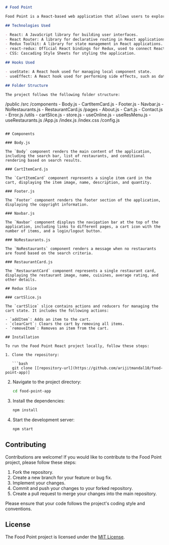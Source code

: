 
```markdown
# Food Point

Food Point is a React-based web application that allows users to explore and order food from various restaurants. This project provides a user-friendly interface to browse restaurants, view their menus, and add items to the cart for ordering.

## Technologies Used

- React: A JavaScript library for building user interfaces.
- React Router: A library for declarative routing in React applications.
- Redux Toolkit: A library for state management in React applications.
- react-redux: Official React bindings for Redux, used to connect React components with the Redux store.
- CSS: Cascading Style Sheets for styling the application.

## Hooks Used

- useState: A React hook used for managing local component state.
- useEffect: A React hook used for performing side effects, such as data fetching and subscribing to state changes.

## Folder Structure

The project follows the following folder structure:

```
/public
/src
  /components
    - Body.js
    - CartItemCard.js
    - Footer.js
    - Navbar.js
    - NoRestaurants.js
    - RestaurantCard.js
  /pages
    - About.js
    - Cart.js
    - Contact.js
    - Error.js
  /utils
    - cartSlice.js
    - store.js
    - useOnline.js
    - useResMenu.js
    - useRestaurants.js
/App.js
/index.js
/index.css
/config.js
```

## Components

### Body.js

The `Body` component renders the main content of the application, including the search bar, list of restaurants, and conditional rendering based on search results.

### CartItemCard.js

The `CartItemCard` component represents a single item card in the cart, displaying the item image, name, description, and quantity.

### Footer.js

The `Footer` component renders the footer section of the application, displaying the copyright information.

### Navbar.js

The `Navbar` component displays the navigation bar at the top of the application, including links to different pages, a cart icon with the number of items, and a login/logout button.

### NoRestaurants.js

The `NoRestaurants` component renders a message when no restaurants are found based on the search criteria.

### RestaurantCard.js

The `RestaurantCard` component represents a single restaurant card, displaying the restaurant image, name, cuisines, average rating, and other details.

## Redux Slice

### cartSlice.js

The `cartSlice` slice contains actions and reducers for managing the cart state. It includes the following actions:

- `addItem`: Adds an item to the cart.
- `clearCart`: Clears the cart by removing all items.
- `removeItem`: Removes an item from the cart.

## Installation

To run the Food Point React project locally, follow these steps:

1. Clone the repository:

   ```bash
   git clone [[repository-url](https://github.com/arijitmandal10/food-point-app)]
   ```

2. Navigate to the project directory:

   ```bash
   cd food-point-app
   ```

3. Install the dependencies:

   ```bash
   npm install
   ```

4. Start the development server:

   ```bash
   npm start
   ```


## Contributing

Contributions are welcome! If you would like to contribute to the Food Point project, please follow these steps:

1. Fork the repository.
2. Create a new branch for your feature or bug fix.
3. Implement your changes.
4. Commit and push your changes to your forked repository.
5. Create a pull request to merge your changes into the main repository.

Please ensure that your code follows the project's coding style and conventions.

## License

The Food Point project is licensed under the [MIT License](LICENSE).
```

